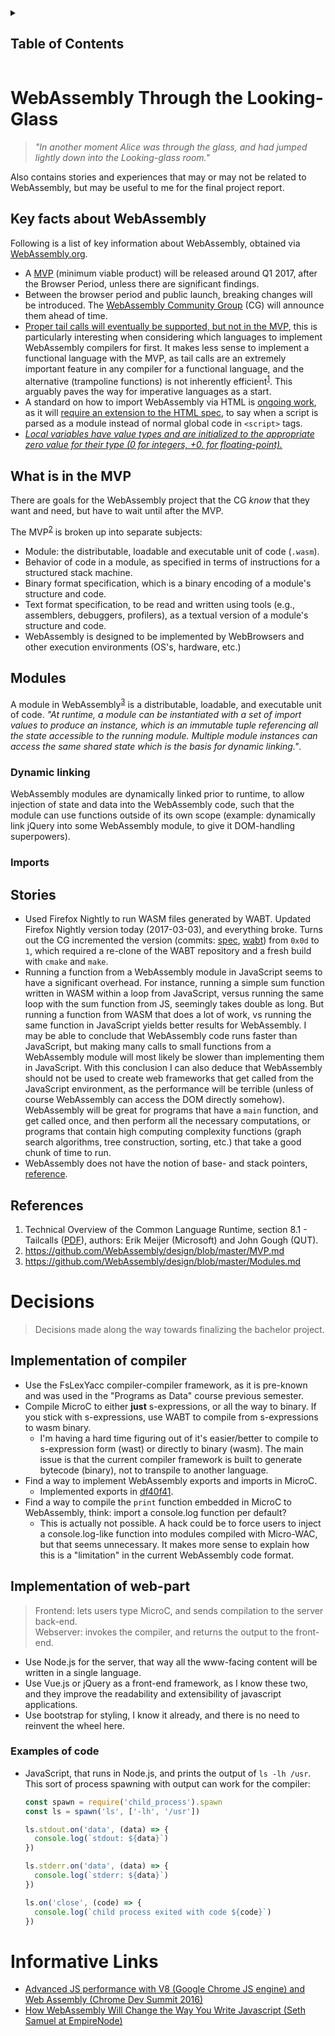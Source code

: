 <details>
<summary><h2>Table of Contents</h2></summary>

* [WebAssembly](#webassembly-through-the-looking-glass)
  * [Key facts](#key-facts-about-webassembly)
    * [What is in the MVP](#what-is-in-the-mvp)
    * [Modules](#modules)
      * [Dynamic Linking](#dynamic-linking)
  * [Stories](#stories)
  * [References](#references)
* [Decisions](#decisions)
* [Informative Links](#informative-links)
</details>

# WebAssembly Through the Looking-Glass
> *"In another moment Alice was through the glass, and had jumped lightly down into the Looking-glass room."*

Also contains stories and experiences that may or may not be related to WebAssembly, but may be useful to me for the final project report.

## Key facts about WebAssembly
Following is a list of key information about WebAssembly, obtained via [WebAssembly.org](http://webassembly.org/).

* A [MVP](#what-is-in-the-mvp) (minimum viable product) will be released around Q1 2017, after the Browser Period, unless there are significant findings.
* Between the browser period and public launch, breaking changes will be introduced. The [WebAssembly Community Group](https://w3.org/community/webassembly/) (CG) will announce them ahead of time.
* [Proper tail calls will eventually be supported, but not in the MVP](https://github.com/WebAssembly/design/issues/189#issuecomment-113123641), this is particularly interesting when considering which languages to implement WebAssembly compilers for first. It makes less sense to implement a functional language with the MVP, as tail calls are an extremely important feature in any compiler for a functional language, and the alternative (trampoline functions) is not inherently efficient<sup>[1](#references)</sup>. This arguably paves the way for imperative languages as a start.
* A standard on how to import WebAssembly via HTML is [ongoing work](https://github.com/whatwg/loader/blob/master/roadmap.md), as it will [require an extension to the HTML spec](https://github.com/WebAssembly/design/blob/master/Modules.md#integration-with-es6-modules), to say when a script is parsed as a module instead of normal global code in `<script>` tags.
* [*Local variables have value types and are initialized to the appropriate zero value for their type (0 for integers, +0. for floating-point).*](https://github.com/WebAssembly/design/blob/master/Semantics.md#local-variables)


## What is in the MVP
There are goals for the WebAssembly project that the CG *know* that they want and need, but have to wait until after the MVP.

The MVP<sup>[2](#references)</sup> is broken up into separate subjects:

* Module: the distributable, loadable and executable unit of code (`.wasm`).
* Behavior of code in a module, as specified in terms of instructions for a structured stack machine.
* Binary format specification, which is a binary encoding of a module's structure and code.
* Text format specification, to be read and written using tools (e.g., assemblers, debuggers, profilers), as a textual version of a module's structure and code.
* WebAssembly is designed to be implemented by WebBrowsers and other execution environments (OS's, hardware, etc.)

## Modules
A module in WebAssembly<sup>[3](#references)</sup> is a distributable, loadable, and executable unit of code. *"At runtime, a module can be instantiated with a set of import values to produce an instance, which is an immutable tuple referencing all the state accessible to the running module. Multiple module instances can access the same shared state which is the basis for dynamic linking."*.

### Dynamic linking
WebAssembly modules are dynamically linked prior to runtime, to allow injection of state and data into the WebAssembly code, such that the module can use functions outside of its own scope (example: dynamically link jQuery into some WebAssembly module, to give it DOM-handling superpowers).

### Imports

## Stories
* Used Firefox Nightly to run WASM files generated by WABT. Updated Firefox Nightly version today (2017-03-03), and everything broke. Turns out the CG incremented the version (commits: [spec](https://github.com/WebAssembly/spec/commit/002e57c86ccf5c80db0de6e40246665340350c43), [wabt](https://github.com/WebAssembly/wabt/commit/529015dc83b426659047689922eee7f9a34f9f15)) from `0x0d` to `1`, which required a re-clone of the WABT repository and a fresh build with `cmake` and `make`.
* Running a function from a WebAssembly module in JavaScript seems to have a significant overhead. For instance, running a simple sum function written in WASM within a loop from JavaScript, versus running the same loop with the sum function from JS, seemingly takes double as long. But running a function from WASM that does a lot of work, vs running the same function in JavaScript yields better results for WebAssembly. I may be able to conclude that WebAssembly code runs faster than JavaScript, but making many calls to small functions from a WebAssembly module will most likely be slower than implementing them in JavaScript. With this conclusion I can also deduce that WebAssembly should not be used to create web frameworks that get called from the JavaScript environment, as the performance will be terrible (unless of course WebAssembly can access the DOM directly somehow). WebAssembly will be great for programs that have a `main` function, and get called once, and then perform all the necessary computations, or programs that contain high computing complexity functions (graph search algorithms, tree construction, sorting, etc.) that take a good chunk of time to run.
* WebAssembly does not have the notion of base- and stack pointers, [reference](https://github.com/WebAssembly/design/issues/338).

## References
1. Technical Overview of the Common Language Runtime, section 8.1 - Tailcalls ([PDF](http://www.math.uaa.alaska.edu/~afkjm/csce331/handouts/clr.pdf)), authors: Erik Meijer (Microsoft) and John Gough (QUT).
2. https://github.com/WebAssembly/design/blob/master/MVP.md
3. https://github.com/WebAssembly/design/blob/master/Modules.md


# Decisions
> Decisions made along the way towards finalizing the bachelor project.

## Implementation of compiler
* Use the FsLexYacc compiler-compiler framework, as it is pre-known and was used in the "Programs as Data" course previous semester.
* Compile MicroC to either **just** s-expressions, or all the way to binary. If you stick with s-expressions, use WABT to compile from s-expressions to wasm binary.
  * I'm having a hard time figuring out of it's easier/better to compile to s-expression form (wast) or directly to binary (wasm). The main issue is that the current compiler framework is built to generate bytecode (binary), not to transpile to another language.
* Find a way to implement WebAssembly exports and imports in MicroC.
  * Implemented exports in [df40f41](https://github.com/AndreasHassing/microc-to-webassembly/commit/df40f41c934d45bee4e01e5a68604dc20e7b8037).
* Find a way to compile the `print` function embedded in MicroC to WebAssembly, think: import a console.log function per default?
  * This is actually not possible. A hack could be to force users to inject a console.log-like function into modules compiled with Micro-WAC, but that seems unnecessary. It makes more sense to explain how this is a "limitation" in the current WebAssembly code format.

## Implementation of web-part
> Frontend: lets users type MicroC, and sends compilation to the server back-end.<br>Webserver: invokes the compiler, and returns the output to the front-end.

* Use Node.js for the server, that way all the www-facing content will be written in a single language.
* Use Vue.js or jQuery as a front-end framework, as I know these two, and they improve the readability and extensibility of javascript applications.
* Use bootstrap for styling, I know it already, and there is no need to reinvent the wheel here.

### Examples of code
* JavaScript, that runs in Node.js, and prints the output of `ls -lh /usr`. This sort of process spawning with output can work for the compiler:
  ```javascript
  const spawn = require('child_process').spawn
  const ls = spawn('ls', ['-lh', '/usr'])

  ls.stdout.on('data', (data) => {
    console.log(`stdout: ${data}`)
  })

  ls.stderr.on('data', (data) => {
    console.log(`stderr: ${data}`)
  })

  ls.on('close', (code) => {
    console.log(`child process exited with code ${code}`)
  })
  ```

# Informative Links
* [Advanced JS performance with V8 (Google Chrome JS engine) and Web Assembly (Chrome Dev Summit 2016)](https://www.youtube.com/watch?v=PvZdTZ1Nl5o)
* [How WebAssembly Will Change the Way You Write Javascript (Seth Samuel at EmpireNode)](https://www.youtube.com/watch?v=kq2HBddiyh0)

